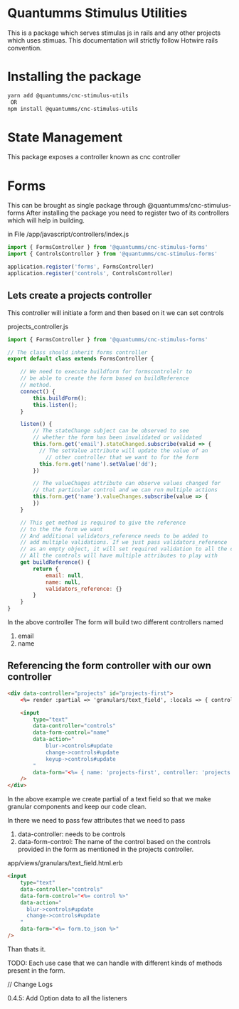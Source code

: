 # Quantumms Stimulus Utilities
This is a package which serves stimulas js in rails and any other projects which uses stimuas.
This documentation will strictly follow Hotwire rails convention.

# Installing the package

```bash
yarn add @quantumms/cnc-stimulus-utils
 OR
npm install @quantumms/cnc-stimulus-utils
```

# State Management

This package exposes a controller known as cnc controller



# Forms
This can be brought as single package through @quantumms/cnc-stimulus-forms
After installing the package you need to register two of its controllers
which will help in building.

in File /app/javascript/controllers/index.js
```js
import { FormsController } from '@quantumms/cnc-stimulus-forms'
import { ControlsController } from '@quantumms/cnc-stimulus-forms'

application.register('forms', FormsController)
application.register('controls', ControlsController)
```

## Lets create a projects controller
This controller will initiate a form and then based on it we can set controls

projects_controller.js
```js
import { FormsController } from '@quantumms/cnc-stimulus-forms'

// The class should inherit forms controller
export default class extends FormsController {

  	// We need to execute buildform for formscontrolelr to
	// be able to create the form based on buildReference
	// method.
	connect() {
		this.buildForm();
		this.listen();
	}

	listen() {
	  	// The stateChange subject can be observed to see
		// whether the form has been invalidated or validated
		this.form.get('email').stateChanged.subscribe(valid => {
		  // The setValue attribute will update the value of an
			// other controller that we want to for the form
		  this.form.get('name').setValue('dd');
		})

		// The valueChages attribute can observe values changed for
		// that particular control and we can run multiple actions
		this.form.get('name').valueChanges.subscribe(value => {
		})
	}

	// This get method is required to give the reference
	// to the the form we want
	// And additional validators_reference needs to be added to
	// add multiple validations. If we just pass validators_reference
	// as an empty object, it will set required validation to all the controls
	// All the controls will have multiple attributes to play with
	get buildReference() {
		return {
			email: null,
			name: null,
			validators_reference: {}
		}
	}
}
```

In the above controller
The form will build two different controllers named
1. email
2. name

## Referencing the form controller with our own controller
```html
<div data-controller="projects" id="projects-first">
	<%= render :partial => 'granulars/text_field', :locals => { control: 'email', form: { name: 'projects-first', controller: 'projects' } } %>

	<input
		type="text"
		data-controller="controls"
		data-form-control="name"
        data-action="
	        blur->controls#update
	        change->controls#update
	        keyup->controls#update
	    "
	    data-form="<%= { name: 'projects-first', controller: 'projects' } }.to_json %>"
	/>
</div>
```

In the above example we create partial of a text field so that we make granular components and keep our code
clean.

In there we need to pass few attributes that we need to pass
1. data-controller: needs to be controls
2. data-form-control: The name of the control based on the controls
provided in the form as mentioned in the projects controller.

app/views/granulars/text_field.html.erb
```html
<input
	type="text"
	data-controller="controls"
	data-form-control="<%= control %>"
	data-action="
	  blur->controls#update
	  change->controls#update
	"
	data-form="<%= form.to_json %>"
/>
```

Than thats it.

TODO: Each use case that we can handle with different kinds of methods
present in the form.

// Change Logs

0.4.5:
	Add Option data to all the listeners
